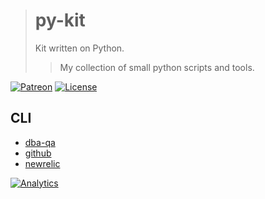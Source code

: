 > # py-kit
>
> Kit written on Python.
> > My collection of small python scripts and tools.

[![Patreon](https://img.shields.io/badge/patreon-donate-orange.svg)](https://www.patreon.com/octolab)
[![License](https://img.shields.io/github/license/mashape/apistatus.svg?maxAge=2592000)](LICENSE)

## CLI

- [dba-qa](cmd/dba-qa)
- [github](cmd/github)
- [newrelic](cmd/newrelic)

[![Analytics](https://ga-beacon.appspot.com/UA-109817251-14/py-kit/readme)](https://github.com/igrigorik/ga-beacon)
